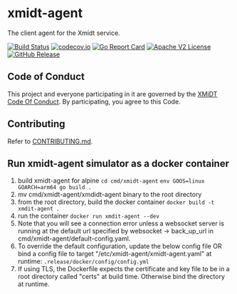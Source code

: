 # xmidt-agent
The client agent for the Xmidt service.

[![Build Status](https://github.com/xmidt-org/xmidt-agent/actions/workflows/ci.yml/badge.svg)](https://github.com/xmidt-org/xmidt-agent/actions/workflows/ci.yml)
[![codecov.io](http://codecov.io/github/xmidt-org/xmidt-agent/coverage.svg?branch=main)](http://codecov.io/github/xmidt-org/xmidt-agent?branch=main)
[![Go Report Card](https://goreportcard.com/badge/github.com/xmidt-org/xmidt-agent)](https://goreportcard.com/report/github.com/xmidt-org/xmidt-agent)
[![Apache V2 License](http://img.shields.io/badge/license-Apache%20V2-blue.svg)](https://github.com/xmidt-org/xmidt-agent/blob/main/LICENSE)
[![GitHub Release](https://img.shields.io/github/release/xmidt-org/xmidt-agent.svg)](CHANGELOG.md)


## Code of Conduct

This project and everyone participating in it are governed by the [XMiDT Code Of Conduct](https://xmidt.io/code_of_conduct/). 
By participating, you agree to this Code.


## Contributing

Refer to [CONTRIBUTING.md](CONTRIBUTING.md).

## Run xmidt-agent simulator as a docker container
1. build xmidt-agent for alpine
    ```cd cmd/xmidt-agent```
    ```env GOOS=linux GOARCH=arm64 go build .```
2. mv cmd/xmidt-agent/xmdidt-agent binary to the root directory 
3. from the root directory, build the docker container
    ```docker build -t xmdit-agent .```
4. run the container 
    ```docker run xmdit-agent --dev```
5. Note that you will see a connection error unless a websocket server is running at the default url specified by websocket -> back_up_url in cmd/xmidt-agent/default-config.yaml.
6. To override the default configuration, update the below config file OR bind a config file to target "/etc/xmidt-agent/xmidt-agent.yaml" at runtime:
```.release/docker/config/config.yml```
7. If using TLS, the Dockerfile expects the certificate and key file to be in a root directory called "certs" at build time.  Otherwise bind the directory at runtime. 

